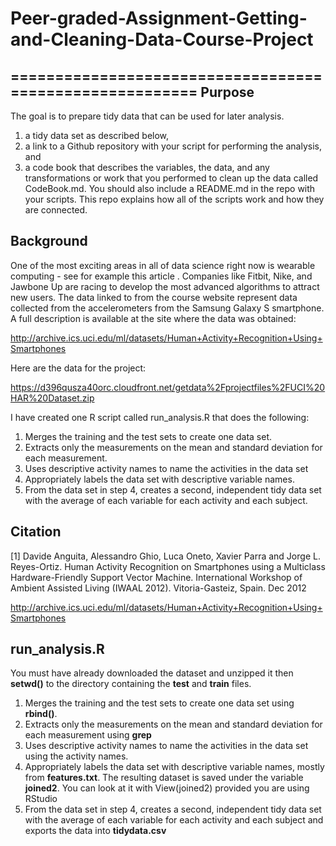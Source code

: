 # Peer-graded-Assignment-Getting-and-Cleaning-Data-Course-Project
========================================================
Purpose
----------------------
The goal is to prepare tidy data that can be used for later analysis. 

1) a tidy data set as described below, 
2) a link to a Github repository with your script for performing the analysis, and 
3) a code book that describes the variables, the data, and any transformations or work that you performed to clean up the data called CodeBook.md. You should also include a README.md in the repo with your scripts. This repo explains how all of the scripts work and how they are connected.


Background
----------------------
One of the most exciting areas in all of data science right now is wearable computing - see for example this article . Companies like Fitbit, Nike, and Jawbone Up are racing to develop the most advanced algorithms to attract new users. The data linked to from the course website represent data collected from the accelerometers from the Samsung Galaxy S smartphone. A full description is available at the site where the data was obtained:

http://archive.ics.uci.edu/ml/datasets/Human+Activity+Recognition+Using+Smartphones

Here are the data for the project:

https://d396qusza40orc.cloudfront.net/getdata%2Fprojectfiles%2FUCI%20HAR%20Dataset.zip

I have created one R script called run_analysis.R that does the following:

1. Merges the training and the test sets to create one data set.
2. Extracts only the measurements on the mean and standard deviation for each measurement.
3. Uses descriptive activity names to name the activities in the data set
4. Appropriately labels the data set with descriptive variable names.
5. From the data set in step 4, creates a second, independent tidy data set with the average of each variable for each activity and each subject.



Citation
-----------------------

[1] Davide Anguita, Alessandro Ghio, Luca Oneto, Xavier Parra and Jorge L. Reyes-Ortiz. Human Activity Recognition on Smartphones using a Multiclass Hardware-Friendly Support Vector Machine. International Workshop of Ambient Assisted Living (IWAAL 2012). Vitoria-Gasteiz, Spain. Dec 2012

http://archive.ics.uci.edu/ml/datasets/Human+Activity+Recognition+Using+Smartphones


run_analysis.R
-----------------

You must have already downloaded the dataset and unzipped it then **setwd()** to the directory containing the **test** and **train** files.

1. Merges the training and the test sets to create one data set using **rbind()**.
2. Extracts only the measurements on the mean and standard deviation for each measurement using **grep**
3. Uses descriptive activity names to name the activities in the data set using the activity names. 
4. Appropriately labels the data set with descriptive variable names, mostly from **features.txt**. The resulting dataset is saved under the variable **joined2**.  You can look at it with View(joined2) provided you are using RStudio
5. From the data set in step 4, creates a second, independent tidy data set with the average of each variable for each activity and each subject and exports the data into **tidydata.csv**

